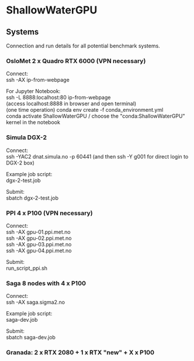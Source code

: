 # ShallowWaterGPU

## Systems
Connection and run details for all potential benchmark systems.

### OsloMet 2 x Quadro RTX 6000 (VPN necessary)
Connect:  
ssh -AX ip-from-webpage  
  
For Jupyter Notebook:  
ssh -L 8888:localhost:80 ip-from-webpage  
(access localhost:8888 in browser and open terminal)  
(one time operation) conda env create -f conda_environment.yml  
conda activate ShallowWaterGPU / choose the "conda:ShallowWaterGPU" kernel in the notebook  

### Simula DGX-2
Connect:  
ssh -YAC2 dnat.simula.no -p 60441 (and then ssh -Y g001 for direct login to DGX-2 box)

Example job script:  
dgx-2-test.job

Submit:  
sbatch dgx-2-test.job

### PPI 4 x P100 (VPN necessary)
Connect:  
ssh -AX gpu-01.ppi.met.no  
ssh -AX gpu-02.ppi.met.no  
ssh -AX gpu-03.ppi.met.no  
ssh -AX gpu-04.ppi.met.no

Submit:  
run_script_ppi.sh

### Saga 8 nodes with 4 x P100
Connect:  
ssh -AX saga.sigma2.no

Example job script:  
saga-dev.job

Submit:  
sbatch saga-dev.job

### Granada: 2 x RTX 2080 + 1 x RTX "new" + X x P100
